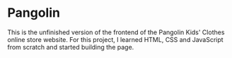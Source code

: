 # Pangolin

This is the unfinished version of the frontend of the Pangolin Kids' Clothes online store website. For this project, I learned HTML, CSS and JavaScript from scratch and started building the page.


